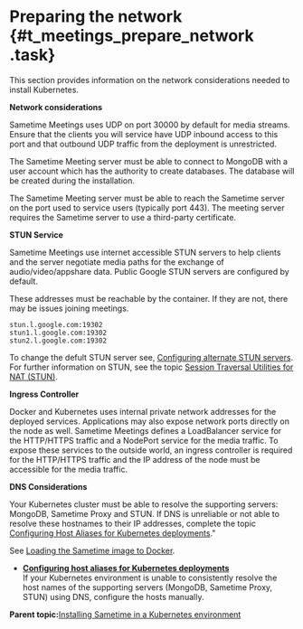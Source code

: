 # Preparing the network {#t_meetings_prepare_network .task}

This section provides information on the network considerations needed to install Kubernetes.

**Network considerations**

Sametime Meetings uses UDP on port 30000 by default for media streams. Ensure that the clients you will service have UDP inbound access to this port and that outbound UDP traffic from the deployment is unrestricted.

The Sametime Meeting server must be able to connect to MongoDB with a user account which has the authority to create databases. The database will be created during the installation.

The Sametime Meeting server must be able to reach the Sametime server on the port used to service users \(typically port 443\). The meeting server requires the Sametime server to use a third-party certificate.

**STUN Service**

Sametime Meetings use internet accessible STUN servers to help clients and the server negotiate media paths for the exchange of audio/video/appshare data. Public Google STUN servers are configured by default.

These addresses must be reachable by the container. If they are not, there may be issues joining meetings.

```
stun.l.google.com:19302
stun1.l.google.com:19302
stun2.l.google.com:19302
```

To change the defult STUN server see, [Configuring alternate STUN servers](configuring_stun.md). For further information on STUN, see the topic [Session Traversal Utilities for NAT \(STUN\)](session_traversal_utilities.md).

**Ingress Controller**

Docker and Kubernetes uses internal private network addresses for the deployed services. Applications may also expose network ports directly on the node as well. Sametime Meetings defines a LoadBalancer service for the HTTP/HTTPS traffic and a NodePort service for the media traffic. To expose these services to the outside world, an ingress controller is required for the HTTP/HTTPS traffic and the IP address of the node must be accessible for the media traffic.

**DNS Considerations**

Your Kubernetes cluster must be able to resolve the supporting servers: MongoDB, Sametime Proxy and STUN. If DNS is unreliable or not able to resolve these hostnames to their IP addresses, complete the topic [Configuring Host Aliases for Kubernetes deployments](t_meetings_kubernetes.md)."

See [Loading the Sametime image to Docker](t_meetings_sametime_image_docker.md).

-   **[Configuring host aliases for Kubernetes deployments](t_meetings_kubernetes.md)**  
If your Kubernetes environment is unable to consistently resolve the host names of the supporting servers \(MongoDB, Sametime Proxy, STUN\) using DNS, configure the hosts manually.

**Parent topic:**[Installing Sametime in a Kubernetes environment](installation_sametime_kubernetes.md)

